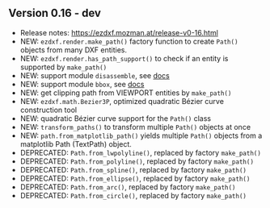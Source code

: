 Version 0.16 - dev
------------------

- Release notes: https://ezdxf.mozman.at/release-v0-16.html
- NEW: `ezdxf.render.make_path()` factory function to create `Path()` objects 
  from many DXF entities.
- NEW: `ezdxf.render.has_path_support()` to check if an entity is supported by 
  `make_path()`
- NEW: support module `disassemble`, see [docs](https://ezdxf.mozman.at/docs/disassemble.html)
- NEW: support module `bbox`, see [docs](https://ezdxf.mozman.at/docs/bbox.html)
- NEW: get clipping path from VIEWPORT entities by `make_path()`
- NEW: `ezdxf.math.Bezier3P`, optimized quadratic Bézier curve construction tool 
- NEW: quadratic Bézier curve support for the `Path()` class 
- NEW: `transform_paths()` to transform multiple `Path()` objects at once 
- NEW: `path.from_matplotlib_path()` yields multiple `Path()` objects from a 
  matplotlib Path (TextPath) object.  
- DEPRECATED: `Path.from_lwpolyline()`, replaced by factory `make_path()`
- DEPRECATED: `Path.from_polyline()`, replaced by factory `make_path()`
- DEPRECATED: `Path.from_spline()`, replaced by factory `make_path()`
- DEPRECATED: `Path.from_ellipse()`, replaced by factory `make_path()`
- DEPRECATED: `Path.from_arc()`, replaced by factory `make_path()`
- DEPRECATED: `Path.from_circle()`, replaced by factory `make_path()`
